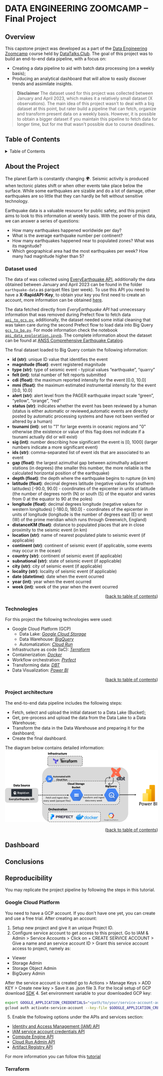 # DATA ENGINEERING ZOOMCAMP – Final Project
## Overview
This capstone project was developed as a part of the [Data Engineering Zoomcamp](https://github.com/DataTalksClub/data-engineering-zoomcamp) 
course held by [DataTalks.Club](https://datatalks.club/). 
The goal of this project was to build an end-to-end data pipeline, with a focus on: 
* Creating a data pipeline to aid with batch data processing (on a weekly basis);
* Producing an analytical dashboard that will allow to easily discover trends and assimilate insights.

> **Disclaimer** The dataset used for this project was collected between January and April 2023, which makes it a relatively small dataset (X observations). The main idea of this project wasn't to deal with a big dataset at this point, but rater build a pipeline that can fetch, organize and transform present data on a weekly basis. However, it is possible to obtain a bigger dataset if you maintain this pipeline to fetch data for longer time, but for me that wasn't possible due to course deadlines.

## Table of Contents
<details>
  <summary>Table of Contents</summary>
  <ol>
    <li>
      <a href="#about-the-project">About The Project</a>
      <ul>
        <li><a href="#dataset-used">Dataset used</a></li>
        <li><a href="#technologies">Technologies</a></li>
        <li><a href="#project-architecture">Project architecture</a></li>
      </ul>
      <a href="#dashboard">Dashboard</a>
      <ul>
      <a href="#conclusions">Conclusions</a>
      <ul>
      <a href="#reproducibility">Reproducibility</a>
      <ul>
      </ol>
</details>

## About the Project
The planet Earth is constantly changing 🌍. Seismic activity is produced when tectonic plates shift or when other events take place below the surface. While some earthquakes are sizable and do a lot of damage, other earthquakes are so little that they can hardly be felt without sensitive technology. 

Earthquake data is a valuable resource for public safety, and this project aims to look to this information at weekly basis. With the power of this data, we can answer a series of questions:
 - How many earthquakes happened worldwide per day? 
 - What is the average earthquake number per continent?
 - How many earthquakes happened near to populated zones? What was its magnitude?
 - Which geographical area had the most earthquakes per week? How many had magnitude higher than 5?



### Dataset used
The data of was collected using [EveryEarthquake API](https://rapidapi.com/dbarkman/api/everyearthquake/), additionally the data obtained between January and April 2023 can be found in the folder `earthquake-data` as parquet files (per week).
To use this API you need to have a **X-RapidAPI-Key**, to obtain your key you first need to create an account, more information can be obtained [here](https://docs.rapidapi.com/docs/keys).

The data fetched directly from *EveryEarthquake API* had unnecessary information that was removed during Prefect flow to fetch data [`api_to_gcs.py`](prefect/flows), additionally, the dataset needed some initial cleaning that was taken care during the second Prefect flow to load data into Big Query [`gcs_to_bq.py`](prefect/flows). 
For mode information check the notebook [`api_data_exploration.ipynb`](api_data_exploration.ipynb).
The complete information about the dataset can be found at [ANSS Comprehensive Earthquake Catalog](https://earthquake.usgs.gov/data/comcat).

The final dataset loaded to Big Query contain the following information:

- **id (str)**: unique ID value that identifies the event 
- **magnitude (float)**: event registered magnitude
- **type (str)**: type of seismic event - typical values “earthquake”, “quarry”
- **felt (int)**: total number of felt reports submitted
- **cdi (float)**: the maximum reported intensity for the event [0.0, 10.0]
- **mmi (float)**: the maximum estimated instrumental intensity for the event [0.0, 10.0]
- **alert (str)**: alert level from the PAGER earthquake impact scale “green”, “yellow”, “orange”, “red”
- **status (str)**: indicates whether the event has been reviewed by a human (status is either automatic or reviewed,automatic events are directly posted by automatic processing systems and have not been verified or altered by a human)
- **tsunami (int)**: set to "1" for large events in oceanic regions and "0" otherwise (the existence or value of this flag does not indicate if a tsunami actually did or will exist)
- **sig (int)**: number describing how significant the event is [0, 1000] (larger numbers indicate a more significant event)
- **ids (str)**:  comma-separated list of event ids that are associated to an event
- **gap (float)**: the largest azimuthal gap between azimuthally adjacent stations (in degrees) (the smaller this number, the more reliable is the calculated horizontal position of the earthquake)
- **depth (float)**: the depth where the earthquake begins to rupture (in km)
- **latitude (float)**: decimal degrees latitude (negative values for southern latitudes) [-90.0, 90.0] - coordinates of the epicenter in units of latitude (the number of degrees north (N) or south (S) of the equator and varies from 0 at the equator to 90 at the poles)
- **longitude (float)**: decimal degrees longitude (negative values for western longitudes) [-180.0, 180.0] - coordinates of the epicenter in units of longitude (longitude is the number of degrees east (E) or west (W) of the prime meridian which runs through Greenwich, England)
- **distanceKM (float)**: distance to populated places that are in close proximity to the seismic event (in km)
- **location (str)**: name of nearest populated plate to seismic event (if applicable)
- **continent (str)**: continent of seismic event (if applicable, some events may occur in the ocean)
- **country (str)**: continent of seismic event (if applicable)
- **subnational (str)**: state of seismic event (if applicable) 
- **city (str)**: city of seismic event (if applicable)
- **locality (str)**: locality of seismic event (if applicable)
- **date (datetime)**: date when the event ocurred
- **year (int)**: year when the event ocurred
- **week (int)**: week of the year when the event ocurred


<p align="right">(<a href="#table-of-contents">back to table of contents</a>)</p>

### Technologies
For this project the following technologies were used:
<br>

- Google Cloud Platform (GCP)
    - Data Lake: [*Google Cloud Storage*](https://cloud.google.com/storage)
    - Data Warehouse: [*BigQuery*](https://cloud.google.com/bigquery)
    - Automatization: [*Cloud Run*](https://cloud.google.com/run/docs/overview/what-is-cloud-run)
- Infrastructure as code (IaC): [*Terraform*](https://www.terraform.io/)
- Containerization: [*Docker*](https://www.docker.com/)
- Workflow orchestration: [*Prefect*](https://www.prefect.io/)
- Transforming data: [*DBT*](https://www.getdbt.com/)
- Data Visualization: [*Power BI*](https://powerbi.microsoft.com/pt-pt/desktop/)

<p align="right">(<a href="#table-of-contents">back to table of contents</a>)</p>

### Project architecture

The end-to-end data pipeline includes the following steps:
- Fetch, select and upload the initial dataset to a Data Lake (Bucket);
- Get, pre-process and upload the data from the Data Lake to a Data Warehouse;
- Transform the data in the Data Warehouse and preparing it for the dashboard;
- Create the final dashboard.

The diagram below contains detailed information:
![](images/project_architecture.png)


<p align="right">(<a href="#table-of-contents">back to table of contents</a>)</p>

## Dashboard

## Conclusions

## Reproducibility 
You may replicate the project pipeline by following the steps in this tutorial.

### Google Cloud Platform
You need to have a GCP account. If you don't have one yet, you can create and use a free trial. After creating an account:
1. Setup new project and give it an unique Project ID.
2. Configure service account to get access to this project. 
Go to IAM & Admin > Service Accounts > Click on + CREATE SERVICE ACCOUNT > Give a name and an service account ID > Grant this service account access to project, namely as:
  - Viewer
  - Storage Admin
  - Storage Object Admin
  - BigQuery Admin

After the service account is created go to Actions > Manage Keys > ADD KEY > Create new key > Save it as .json file
3. For the local setup of GCP download [SDK](https://cloud.google.com/sdk)
4. Set environment variable to your downloaded GCP key:
```bash
export GOOGLE_APPLICATION_CREDENTIALS="<path/to/your/service-account-authkeys>.json"
gcloud auth activate-service-account --key-file $GOOGLE_APPLICATION_CREDENTIALS
```
5. Enable the following options under the APIs and services section:
  - [Identity and Access Management (IAM) API](https://console.cloud.google.com/apis/library/iam.googleapis.com)
  - [IAM service account credentials API](https://console.cloud.google.com/apis/library/iamcredentials.googleapis.com)
  - [Compute Engine API](https://console.developers.google.com/apis/api/compute.googleapis.com)
  - [Cloud Run Admin API](https://console.cloud.google.com/apis/library/run.googleapis.com)
  - [Artifact Registry API](https://console.cloud.google.com/apis/library/artifactregistry.googleapis.com)
  
For more information you can follow this [tutorial](https://www.youtube.com/watch?v=18jIzE41fJ4&list=PL3MmuxUbc_hJed7dXYoJw8DoCuVHhGEQb&index=3&ab_channel=DataTalksClub%E2%AC%9B)

### Terraform 
